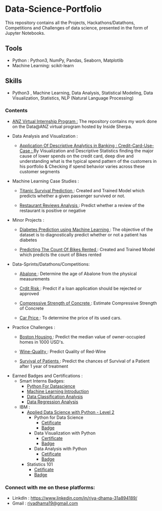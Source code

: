 # Data-Science-Portfolio
This repository contains all the Projects, Hackathons/Datathons, Competitions and Challenges of data science, presented in the form of Jupyter Notebooks.

## Tools 
* Python : Python3, NumPy, Pandas, Seaborn, Matplotlib
* Machine Learning: scikit-learn

## Skills 
* Python3 , Machine Learning, Data Analysis, Statistical Modeling, Data Visualization, Statistics, NLP (Natural Language Processing)

### Contents 

* <a href="https://github.com/riya-dhama/Data-Science-Portfolio/tree/main/ANZ_Virtual_Internship"> ANZ Virtual Internship Program :</a>
The repository contains my work done on the Data@ANZ virtual program hosted by Inside Sherpa.
 
* Data Analysis and Visualization :

    - <a href="https://github.com/riya-dhama/Data-Science-Portfolio/tree/main/Projects/Credit%20Card%20UseCase"> Application Of Descriptive Analytics in Banking : Credit-Card-Use-Case : </a> By Visualization and Descriptive Statistics finding the major cause of lower spends on the credit card, deep dive and understanding what is the typical spend pattern of the customers in his portfolio & Checking if spend behavior varies across these customer segments 
  
* Machine Learning Case Studies :

   * <a href="https://github.com/riya-dhama/Data-Science-Portfolio/tree/main/Projects/Titanic%20Survival%20Predictions"> Titanic Survival Prediction </a> : 
   Created and Trained  Model which predicts whether a given passenger survived or not. 
      
   * <a href="https://github.com/riya-dhama/Data-Science-Portfolio/tree/main/Projects/Sentiment%20Analysis/Restaurant%20Reviews"> Restaurant Reviews Analysis </a> :
   Predict whether a review of the restaurant is positive or negative 
   
 * Minor Projects : 

   * <a href="https://github.com/riya-dhama/Data-Science-Portfolio/tree/main/Projects/Diabetes%20Prediction"> Diabetes Prediction using Machine Learning </a> : 
   The objective of the dataset is to diagnostically predict whether or not a patient has diabetes
      
   * <a href="https://github.com/riya-dhama/Data-Science-Portfolio/tree/main/Projects/Bike%20Sharing"> Predicting The Count Of Bikes Rented </a> :
   Created and Trained  Model which predicts the count of Bikes rented
  
  - Data-Sprints/Datathons/Competitions:

       * <a href="https://github.com/riya-dhama/Data-Science-Portfolio/tree/main/Datathons-Competitions/Abalone"> Abalone </a> : 
               Determine the age of Abalone from the physical measurements 
      
       * <a href="https://github.com/riya-dhama/Data-Science-Portfolio/tree/main/Datathons-Competitions/Credit%20Risk"> Crdit Risk </a>: 
               Predict if a loan application should be rejected or approved
    
       * <a href="https://github.com/riya-dhama/Data-Science-Portfolio/tree/main/Datathons-Competitions/Compressive%20Strength%20of%20Concrete"> Compressive Strength of Concrete </a>: 
            Estimate Compressive Strength of Concrete
     
       * <a href="https://github.com/riya-dhama/Data-Science-Portfolio/tree/main/Datathons-Competitions/Used%20Car%20Price"> Car Price  </a> : 
               To determine the price of its used cars.
 
 - Practice Challenges : 

   * <a href="https://github.com/riya-dhama/Data-Science-Portfolio/tree/main/Practice%20Challenges/Boston-Housing"> Boston Housing </a> : 
    Predict the median value of owner-occupied homes in 1000 USD's. 
    
    * <a href="https://github.com/riya-dhama/Data-Science-Portfolio/tree/main/Practice%20Challenges/Wine%20Quality"> Wine-Quality </a>: 
    Predict Quality of Red-Wine
    
    * <a href="https://github.com/riya-dhama/Data-Science-Portfolio/tree/main/Practice%20Challenges/Survival%20of%20Patients"> Survival of Patients </a>: 
    Predict the chances of Survival of a Patient after 1 year of treatment

* Earned Badges and Certifications :
    - Smart Interns Badges: 
       * <a href="https://smartinternz.com/badge-certification/feed/b6d767d2f8ed5d21a44b0e5886680cb9"> Python For Datascience </a>
       * <a href="https://smartinternz.com/badge-certification/feed/6ea9ab1baa0efb9e19094440c317e21b"> Machine Learning Introduction </a>
       * <a href="https://smartinternz.com/badge-certification/feed/a5bfc9e07964f8dddeb95fc584cd965d"> Data Classification Analysis </a> 
       * <a href="https://smartinternz.com/badge-certification/feed/19ca14e7ea6328a42e0eb13d585e4c22"> Data Regression Analysis </a>
   - IBM :
       * <a href="https://www.youracclaim.com/earner/earned/badge/bcc0aedf-9e5c-479d-9527-8a134aa11140"> Applied Data Science with Python - Level 2 </a>
            * Python for Data Science
                 - <a href="https://courses.cognitiveclass.ai/certificates/b18946db44c44054a65bedd32b680cee"> Cetificate </a>
                 - <a href="https://www.youracclaim.com/badges/c568f3e2-c3dd-45fd-9263-ff1f04776362"> Badge </a>    
            * Data Visualization with Python
                 - <a href="https://courses.cognitiveclass.ai/certificates/6c261167676e4633a81ba55d6360a9e5"> Certificate </a>
                 - <a href="https://www.youracclaim.com/badges/1c3bdd49-bab2-4f9d-a47d-4cffa12baa63"> Badge </a>
            * Data Analysis with Python 
                 - <a href="https://courses.cognitiveclass.ai/certificates/724ad9552bd946ac848cbdfc8698c274"> Cetificate </a>
                 - <a href="https://www.youracclaim.com/badges/7619d838-2274-48c4-9a76-41f43cc2b9cc"> Badge </a>  
       * Statistics 101 
          - <a href="https://courses.cognitiveclass.ai/certificates/1fe95386b86a492cb06a261eed24f31e"> Cetificate </a>
          - <a href="https://www.youracclaim.com/badges/b3345b12-dc27-4551-8fc2-6ffef98b4d40"> Badge </a>

           
### Connect with me on these platforms:
* LinkdIn : https://www.linkedin.com/in/riya-dhama-31a894189/
* Gmail : riyadhama19@gmail.com  
